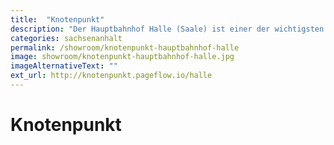 ```yaml
---
title:  "Knotenpunkt"
description: "Der Hauptbahnhof Halle (Saale) ist einer der wichtigsten Eisenbahnknotenpunkte in Mitteldeutschland. Wie nehmen ihn Reisende, Angestellte und ehrenamtlicher Helfer:innen wahr?"
categories: sachsenanhalt
permalink: /showroom/knotenpunkt-hauptbahnhof-halle
image: showroom/knotenpunkt-hauptbahnhof-halle.jpg
imageAlternativeText: ""
ext_url: http://knotenpunkt.pageflow.io/halle
---
```


# Knotenpunkt
